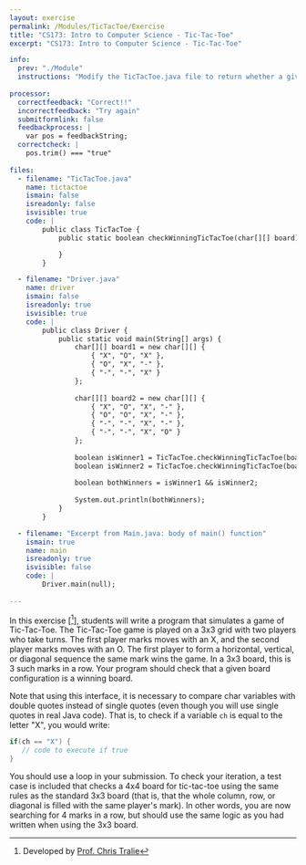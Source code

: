 ```yaml
---
layout: exercise
permalink: /Modules/TicTacToe/Exercise
title: "CS173: Intro to Computer Science - Tic-Tac-Toe"
excerpt: "CS173: Intro to Computer Science - Tic-Tac-Toe"

info:
  prev: "./Module"
  instructions: "Modify the TicTacToe.java file to return whether a given array contains a winning tic-tac-toe configuration."
  
processor:  
  correctfeedback: "Correct!!" 
  incorrectfeedback: "Try again"
  submitformlink: false
  feedbackprocess: | 
    var pos = feedbackString;
  correctcheck: |
    pos.trim() === "true"
 
files:
  - filename: "TicTacToe.java"
    name: tictactoe
    ismain: false
    isreadonly: false
    isvisible: true
    code: | 
        public class TicTacToe {
            public static boolean checkWinningTicTacToe(char[][] board) {

            }
        }  

  - filename: "Driver.java"
    name: driver
    ismain: false
    isreadonly: true
    isvisible: true
    code: | 
        public class Driver {
            public static void main(String[] args) {
                char[][] board1 = new char[][] {
                    { "X", "O", "X" },
                    { "O", "X", "-" },
                    { "-", "-", "X" }
                };
                
                char[][] board2 = new char[][] {
                    { "X", "O", "X", "-" },
                    { "O", "O", "X", "-" },
                    { "-", "-", "X", "-" },
                    { "-", "-", "X", "O" }
                };
                
                boolean isWinner1 = TicTacToe.checkWinningTicTacToe(board1);
                boolean isWinner2 = TicTacToe.checkWinningTicTacToe(board2);
                
                boolean bothWinners = isWinner1 && isWinner2;
                
                System.out.println(bothWinners);
            }
        }         

  - filename: "Excerpt from Main.java: body of main() function"
    ismain: true
    name: main
    isreadonly: true
    isvisible: false
    code: |
        Driver.main(null);
        
---
```


In this exercise \[[^1]\], students will write a program that simulates a game of Tic-Tac-Toe. The Tic-Tac-Toe game is played on a 3x3 grid with two players who take turns. The first player marks moves with an X, and the second player marks moves with an O. The first player to form a horizontal, vertical, or diagonal sequence the same mark wins the game. In a 3x3 board, this is 3 such marks in a row.  Your program should check that a given board configuration is a winning board.

Note that using this interface, it is necessary to compare char variables with double quotes instead of single quotes (even though you will use single quotes in real Java code).  That is, to check if a variable `ch` is equal to the letter "X", you would write:

```java
if(ch == "X") { 
   // code to execute if true
}
```

You should use a loop in your submission.  To check your iteration, a test case is included that checks a 4x4 board for tic-tac-toe using the same rules as the standard 3x3 board (that is, that the whole column, row, or diagonal is filled with the same player's mark).  In other words, you are now searching for 4 marks in a row, but should use the same logic as you had written when using the 3x3 board.  

[^1]: Developed by [Prof. Chris Tralie](https://www.ursinus.edu/live/profiles/4502-christopher-j-tralie)